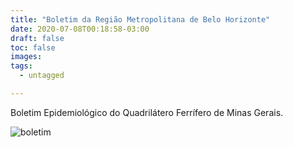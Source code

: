 ```yaml
---
title: "Boletim da Região Metropolitana de Belo Horizonte"
date: 2020-07-08T00:18:58-03:00
draft: false
toc: false
images:
tags: 
  - untagged

---
```


Boletim Epidemiológico do Quadrilátero Ferrífero de Minas Gerais.

![boletim](/quad08_07.jpg)


